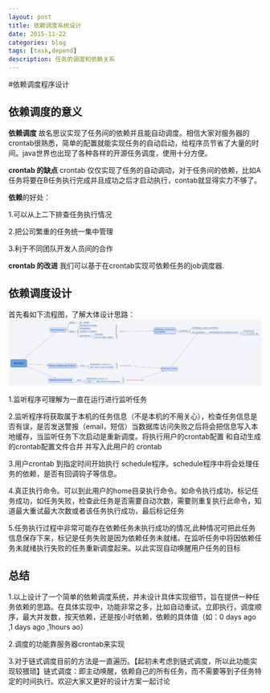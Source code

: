 ```yaml
---
layout: post
title: 依赖调度系统设计
date: 2015-11-22
categories: blog
tags: [task,depend]
description: 任务的调度和依赖关系
---
```



#依赖调度程序设计

## 依赖调度的意义
**依赖调度** 故名思议实现了任务间的依赖并且能自动调度。相信大家对服务器的crontab很熟悉，简单的配置就能实现任务的自动启动，给程序员节省了大量的时间。java世界也出现了各种各样的开源任务调度，使用十分方便。

**crontab 的缺点** crontab 仅仅实现了任务的自动调动，对于任务间的依赖，比如A任务将要在B任务执行完成并且成功之后才启动执行，contab就显得实力不够了。

**依赖**的好处：

 1.可以从上二下排查任务执行情况
 
 2.把公司繁重的任务统一集中管理
 
 3.利于不同团队开发人员间的合作
 
**crontab 的改进** 我们可以基于在crontab实现可依赖任务的job调度器.



## 依赖调度设计

首先看如下流程图，了解大体设计思路：
![依赖调度流程图 logo](/img/depend.png)

1.监听程序可理解为一直在运行进行监听任务


2.监听程序将获取属于本机的任务信息（不是本机的不用关心），检查任务信息是否有误，是否发送警报（email，短信）当数据库访问失败之后将会把信息写入本地缓存，当监听任务下次启动是重新调度。将执行用户的crontab配置 和自动生成的crontab配置文件合并 并写入此用户的 crontab




3.用户crontab 到指定时间开始执行 schedule程序。schedule程序中将会处理任务的依赖，是否有回调钩子等信息。




4.真正执行命令。可以到此用户的home目录执行命令。如命令执行成功，标记任务成功，如任务失败，检查此任务是否需要自动次数，需要则重复执行此命令，知道最大重试最大次数或者该任务执行成功，最后标记任务




5.任务执行过程中非常可能存在依赖任务未执行成功的情况,此种情况可把此任务信息保存下来，标记是任务失败是因为依赖任务未就绪。在监听任务中将因依赖任务未就绪执行失败的任务重新调度起来。以此实现自动唤醒用户任务的目标


## 总结

1.以上设计了一个简单的依赖调度系统，并未设计具体实现细节，旨在提供一种任务依赖的思路。在具体实现中，功能非常之多，比如自动重试，立即执行，调度顺序，最大并发数，按天依赖，还是按小时依赖，依赖的具体值（如：0 days ago ,1 days ago ,1hours ao）


2.调度的功能靠服务器crontab来实现


3.对于链式调度目前的方法是一直遍历。【起初未考虑到链式调度，所以此功能实现较猥琐】链式调度：即主动唤醒，依赖自己的所有任务，而不需要等到子任务特定的时间执行。欢迎大家又更好的设计方案一起讨论
















